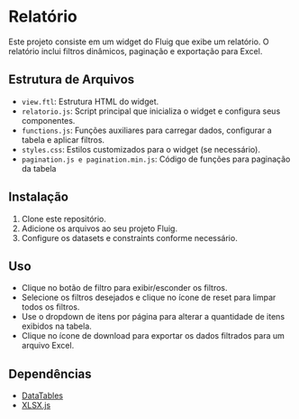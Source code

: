 # Relatório

Este projeto consiste em um widget do Fluig que exibe um relatório. O relatório inclui filtros dinâmicos, paginação e exportação para Excel.

## Estrutura de Arquivos

- `view.ftl`: Estrutura HTML do widget.
- `relatorio.js`: Script principal que inicializa o widget e configura seus componentes.
- `functions.js`: Funções auxiliares para carregar dados, configurar a tabela e aplicar filtros.
- `styles.css`: Estilos customizados para o widget (se necessário).
- `pagination.js e pagination.min.js`: Código de funções para paginação da tabela
  
## Instalação

1. Clone este repositório.
2. Adicione os arquivos ao seu projeto Fluig.
3. Configure os datasets e constraints conforme necessário.

## Uso

- Clique no botão de filtro para exibir/esconder os filtros.
- Selecione os filtros desejados e clique no ícone de reset para limpar todos os filtros.
- Use o dropdown de itens por página para alterar a quantidade de itens exibidos na tabela.
- Clique no ícone de download para exportar os dados filtrados para um arquivo Excel.

## Dependências

- [DataTables](https://datatables.net/)
- [XLSX.js](https://github.com/SheetJS/sheetjs)


